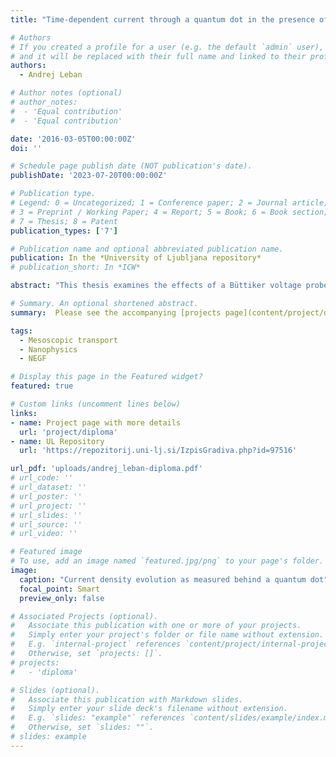 ```yaml
---
title: "Time-dependent current through a quantum dot in the presence of a voltage probe"

# Authors
# If you created a profile for a user (e.g. the default `admin` user), write the username (folder name) here
# and it will be replaced with their full name and linked to their profile.
authors:
  - Andrej Leban

# Author notes (optional)
# author_notes:
#  - 'Equal contribution'
#  - 'Equal contribution'

date: '2016-03-05T00:00:00Z'
doi: ''

# Schedule page publish date (NOT publication's date).
publishDate: '2023-07-20T00:00:00Z'

# Publication type.
# Legend: 0 = Uncategorized; 1 = Conference paper; 2 = Journal article;
# 3 = Preprint / Working Paper; 4 = Report; 5 = Book; 6 = Book section;
# 7 = Thesis; 8 = Patent
publication_types: ['7']

# Publication name and optional abbreviated publication name.
publication: In the *University of Ljubljana repository*
# publication_short: In *ICW*

abstract: "This thesis examines the effects of a Büttiker voltage probe on the time-dependent current through an idealized resonant quantum dot. The system is described by a tight binding Schrödinger equation which is then integrated numerically to obtain the time-dependent current. Correct probe behavior is provided by a time-dependent voltage profile that is obtained numerically via an iterative scheme. The stationary current values are found to be in agreement with predictions derived from the Landauer-Büttiker formalism. The time-dependent current characteristics are significantly affected by the probe-introduced decoherence, as is evident by a shortened time it takes for the current to reach its stationary value. This effect is approximated by a model whose parameter describes the time it takes for the current to reach its stationary value. Examining the data, the parameter values are found to be roughly proportional to the total resonance width of the system."

# Summary. An optional shortened abstract.
summary:  Please see the accompanying [projects page](content/project/diploma/).

tags:
  - Mesoscopic transport
  - Nanophysics
  - NEGF

# Display this page in the Featured widget?
featured: true

# Custom links (uncomment lines below)
links:
- name: Project page with more details
  url: 'project/diploma'
- name: UL Repository
  url: 'https://repozitorij.uni-lj.si/IzpisGradiva.php?id=97516'

url_pdf: 'uploads/andrej_leban-diploma.pdf'
# url_code: ''
# url_dataset: ''
# url_poster: ''
# url_project: ''
# url_slides: ''
# url_source: ''
# url_video: ''

# Featured image
# To use, add an image named `featured.jpg/png` to your page's folder.
image:
  caption: "Current density evolution as measured behind a quantum dot"
  focal_point: Smart
  preview_only: false

# Associated Projects (optional).
#   Associate this publication with one or more of your projects.
#   Simply enter your project's folder or file name without extension.
#   E.g. `internal-project` references `content/project/internal-project/index.md`.
#   Otherwise, set `projects: []`.
# projects:
#   - 'diploma'

# Slides (optional).
#   Associate this publication with Markdown slides.
#   Simply enter your slide deck's filename without extension.
#   E.g. `slides: "example"` references `content/slides/example/index.md`.
#   Otherwise, set `slides: ""`.
# slides: example
---
```

